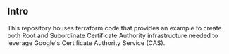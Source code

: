 ## Intro
This repository houses terraform code that provides an example to create both Root and Subordinate Certificate Authority infrastructure needed to leverage Google's Certificate Authority Service (CAS).
